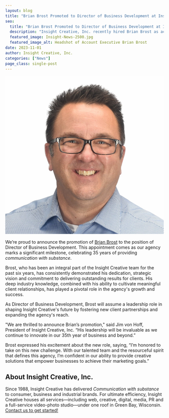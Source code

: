 ```yaml
---
layout: blog
title: "Brian Brost Promoted to Director of Business Development at Insight Creative, Inc."
seo:
  title: "Brian Brost Promoted to Director of Business Development at Insight Creative, Inc."
  description: "Insight Creative, Inc. recently hired Brian Brost as account executive."
  featured_image: Insight-News-2500.jpg
  featured_image_alt: Headshot of Account Executive Brian Brost
date: 2023-11-01
author: Insight Creative, Inc.
categories: ["News"]
page_class: single-post
---
```


![Headshot of Account Executive Brian Brost](brian-brost.jpg)

We’re proud to announce the promotion of [Brian Brost](/about/brian-brost/) to the position of Director of Business Development. This appointment comes as our agency marks a significant milestone, celebrating 35 years of providing _communication with substance_.

Brost, who has been an integral part of the Insight Creative team for the past six years, has consistently demonstrated his dedication, strategic vision and commitment to delivering outstanding results for clients. His deep industry knowledge, combined with his ability to cultivate meaningful client relationships, has played a pivotal role in the agency's growth and success.

As Director of Business Development, Brost will assume a leadership role in shaping Insight Creative's future by fostering new client partnerships and expanding the agency's reach. 

"We are thrilled to announce Brian’s promotion," said Jim von Hoff, President of Insight Creative, Inc. “His leadership will be invaluable as we continue to innovate in our 35th year of business and beyond.”

Brost expressed his excitement about the new role, saying, “I’m honored to take on this new challenge. With our talented team and the resourceful spirit that defines this agency, I’m confident in our ability to provide creative solutions that empower businesses to achieve their marketing goals.”

## About Insight Creative, Inc. 

Since 1988, Insight Creative has delivered _Communication with substance_ to consumer, business and industrial brands. For ultimate efficiency, Insight Creative houses all services—including web, creative, digital, media, PR and a full-service video-photo studio—under one roof in Green Bay, Wisconsin. [Contact us to get started!](/contact/)
